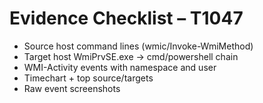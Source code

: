 # Evidence Checklist – T1047
- Source host command lines (wmic/Invoke-WmiMethod)
- Target host WmiPrvSE.exe → cmd/powershell chain
- WMI-Activity events with namespace and user
- Timechart + top source/targets
- Raw event screenshots
